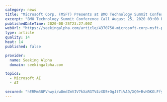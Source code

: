 ```yaml
---
category: news
title: "Microsoft Corp. (MSFT) Presents at BMO Technology Summit Conference (Transcript)"
excerpt: "BMO Technology Summit Conference Call August 25, 2020 03:00 PM ET Company Participants Mike Spencer - GM, IR Conference Call Participants Keith Bachman - BMO Capital Markets Presentation Keith Bachman Okay."
publishedDateTime: 2020-08-25T23:27:00Z
webUrl: "https://seekingalpha.com/article/4370750-microsoft-corp-msft-presents-bmo-technology-summit-conference-transcript"
type: article
quality: 14
heat: 14
published: false

provider:
  name: Seeking Alpha
  domain: seekingalpha.com

topics:
  - Microsoft AI
  - AI

secured: "hERMm38PVhwyi/w8mdZmVIV7kXaRGTV4zXD5+OgJtTiVA9/XQ0+BvHDKOLFfylg/F6SG2D2oaPkXuhRpxXSgUN9CgD6xD3t30FfxE/NfPXXPKCV1+Fl0mvonuLfi75y9Fy+TXcqJcx95O8namf3WK6M49KABCmgeXcRcwty8F64BBL3/NnDKSl/KJDyhZd8Z/OoP1kQi/kdboJGxgLbP8XWbF8XLOxKzA73OkmTtwtscUiPupgs/FZnxiolEMlvAhDcgwoDHsDInHsdzNrXb8Ek7WZ/Y3L2Fgri5H9mXDLqSPRqdqi2C1CHs3P+NfT+v/z+3d//rdt65cL79uE/abQ==;bBntG41tkQGLnq11DaRo9w=="
---
```


